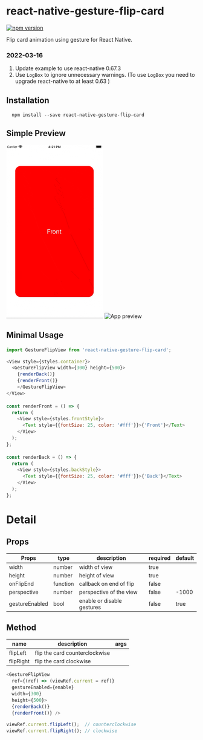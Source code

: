 # react-native-gesture-flip-card
[![npm version](https://badge.fury.io/js/react-native-gesture-flip-card.svg)](https://badge.fury.io/js/react-native-gesture-flip-card)


Flip card animation using gesture for React Native.
### 2022-03-16
1. Update example to use react-native 0.67.3
2. Use `LogBox` to ignore unnecessary warnings. (To use `LogBox` you need to upgrade react-native to at least 0.63 )

## Installation

```
  npm install --save react-native-gesture-flip-card
```

## Simple Preview
![App preview](/screenshots/example_1.gif)
![App preview](/screenshots/example_2.gif)

## Minimal Usage
```javascript
import GestureFlipView from 'react-native-gesture-flip-card';
```

```javascript
<View style={styles.container}>
  <GestureFlipView width={300} height={500}>
    {renderBack()}
    {renderFront()}
    </GestureFlipView>
</View>

const renderFront = () => {
  return (
    <View style={styles.frontStyle}>
      <Text style={{fontSize: 25, color: '#fff'}}>{'Front'}</Text>
    </View>
  );
};

const renderBack = () => {
  return (
    <View style={styles.backStyle}>
      <Text style={{fontSize: 25, color: '#fff'}}>{'Back'}</Text>
    </View>
  );
};
```

# Detail

## Props
| Props               | type          | description                     | required      | default       |
| --------------------| ------------- | --------------------------------| ------------- | ------------- |
| width               | number        | width of view                   |  true         |               |
| height              | number        | height of view                  |  true         |               |
| onFlipEnd           | function      | callback on end of flip         |  false        |               |
| perspective         | number        | perspective of the view         |  false        | -1000         |
| gestureEnabled      | bool          | enable or disable gestures      |  false        | true          |

## Method
| name                | description                     | args                   |
| --------------------| --------------------------------| ---------------------  |
| flipLeft            | flip the card counterclockwise  |                        |
| flipRight           | flip the card clockwise         |                        |

```javascript
<GestureFlipView
  ref={(ref) => (viewRef.current = ref)}
  gestureEnabled={enable}
  width={300}
  height={500}>
  {renderBack()}
  {renderFront()} />
```
```javascript
viewRef.current.flipLeft();  // counterclockwise
viewRef.current.flipRight(); // clockwise
```
